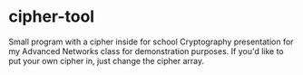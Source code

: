 cipher-tool
===========

Small program with a cipher inside for school Cryptography presentation for my Advanced Networks class for demonstration purposes.
If you'd like to put your own cipher in, just change the cipher array. 
